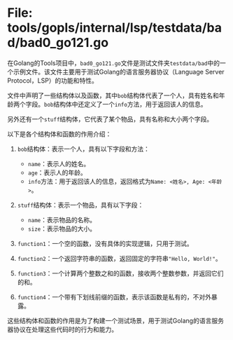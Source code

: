 # File: tools/gopls/internal/lsp/testdata/bad/bad0_go121.go

在Golang的Tools项目中，`bad0_go121.go`文件是测试文件夹`testdata/bad`中的一个示例文件。该文件主要用于测试Golang的语言服务器协议（Language Server Protocol，LSP）的功能和特性。

文件中声明了一些结构体以及函数，其中`bob`结构体代表了一个人，具有姓名和年龄两个字段。`bob`结构体中还定义了一个`info`方法，用于返回该人的信息。

另外还有一个`stuff`结构体，它代表了某个物品，具有名称和大小两个字段。

以下是各个结构体和函数的作用介绍：

1. `bob`结构体：表示一个人，具有以下字段和方法：
   - `name`：表示人的姓名。
   - `age`：表示人的年龄。
   - `info`方法：用于返回该人的信息，返回格式为`Name: <姓名>, Age: <年龄>`。

2. `stuff`结构体：表示一个物品，具有以下字段：
   - `name`：表示物品的名称。
   - `size`：表示物品的大小。

3. `function1`：一个空的函数，没有具体的实现逻辑，只用于测试。

4. `function2`：一个返回字符串的函数，返回固定的字符串`"Hello, World!"`。

5. `function3`：一个计算两个整数之和的函数，接收两个整数参数，并返回它们的和。

6. `function4`：一个带有下划线前缀的函数，表示该函数是私有的，不对外暴露。

这些结构体和函数的作用是为了构建一个测试场景，用于测试Golang的语言服务器协议在处理这些代码时的行为和能力。

